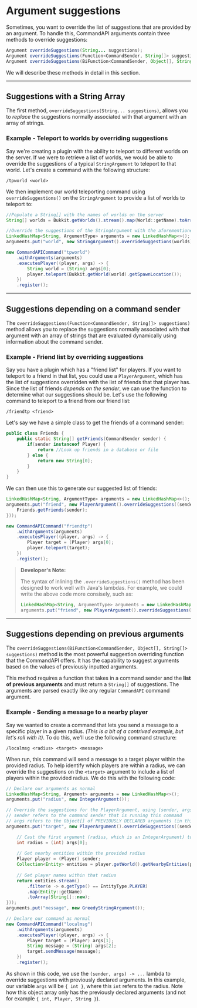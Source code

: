 # Argument suggestions

Sometimes, you want to override the list of suggestions that are provided by an argument. To handle this, CommandAPI arguments contain three methods to override suggestions:

```java
Argument overrideSuggestions(String... suggestions);
Argument overrideSuggestions(Function<CommandSender, String[]> suggestions);
Argument overrideSuggestions(BiFunction<CommandSender, Object[], String[]> suggestions);
```

We will describe these methods in detail in this section.

-----

## Suggestions with a String Array

The first method, `overrideSuggestions(String... suggestions)`, allows you to *replace* the suggestions normally associated with that argument with an array of strings.

<div class="example">


### Example - Teleport to worlds by overriding suggestions

Say we're creating a plugin with the ability to teleport to different worlds on the server. If we were to retrieve a list of worlds, we would be able to override the suggestions of a typical `StringArgument` to teleport to that world. Let's create a command with the following structure:

```
/tpworld <world>
```

We then implement our world teleporting command using `overrideSuggestions()` on the `StringArgument` to provide a list of worlds to teleport to:

```java
//Populate a String[] with the names of worlds on the server
String[] worlds = Bukkit.getWorlds().stream().map(World::getName).toArray(String[]::new);

//Override the suggestions of the StringArgument with the aforementioned String[]
LinkedHashMap<String, ArgumentType> arguments = new LinkedHashMap<>();
arguments.put("world", new StringArgument().overrideSuggestions(worlds));

new CommandAPICommand("tpworld")
    .withArguments(arguments)
    .executesPlayer((player, args) -> {
       	String world = (String) args[0];
		player.teleport(Bukkit.getWorld(world).getSpawnLocation());
    })
    .register();
```

</div>

-----

## Suggestions depending on a command sender

The `overrideSuggestions(Function<CommandSender, String[]> suggestions)` method allows you to replace the suggestions normally associated with that argument with an array of strings that are evaluated dynamically using information about the command sender.

<div class="example">


### Example - Friend list by overriding suggestions

Say you have a plugin which has a "friend list" for players. If you want to teleport to a friend in that list, you could use a `PlayerArgument`, which has the list of suggestions overridden with the list of friends that that player has. Since the list of friends *depends on the sender*, we can use the function to determine what our suggestions should be. Let's use the following command to teleport to a friend from our friend list:

```
/friendtp <friend>
```

Let's say we have a simple class to get the friends of a command sender:

```java
public class Friends {
    public static String[] getFriends(CommandSender sender) {
        if(sender instanceof Player) {
            return //Look up friends in a database or file
        } else {
            return new String[0];
        }
    }
}
```

We can then use this to generate our suggested list of friends:

```java
LinkedHashMap<String, ArgumentType> arguments = new LinkedHashMap<>();
arguments.put("friend", new PlayerArgument().overrideSuggestions((sender) -> {
    Friends.getFriends(sender);
}));

new CommandAPICommand("friendtp")
    .withArguments(arguments)
    .executesPlayer((player, args) -> {
       	Player target = (Player) args[0];
		player.teleport(target);
    })
    .register();
```

> **Developer's Note:**
>
> The syntax of inlining the `.overrideSuggestions()` method has been designed to work well with Java's lambdas. For example, we could write the above code more consisely, such as:
>
> ```java
> LinkedHashMap<String, ArgumentType> arguments = new LinkedHashMap<>();
> arguments.put("friend", new PlayerArgument().overrideSuggestions(Friends::getFriends));
> ```
>
> 

</div>

-----

## Suggestions depending on previous arguments

The `overrideSuggestions(BiFunction<CommandSender, Object[], String[]> suggestions)` method is the most powerful suggestion overriding function that the CommandAPI offers. It has the capability to suggest arguments based on the values of previously inputted arguments.

This method requires a function that takes in a command sender and the **list of previous arguments** and must return a `String[]` of suggestions. The arguments are parsed exactly like any regular `CommandAPI` command argument.


<div class="example">

### Example - Sending a message to a nearby player

Say we wanted to create a command that lets you send a message to a specific player in a given radius. _(This is a bit of a contrived example, but let's roll with it)_. To do this, we'll use the following command structure:

```
/localmsg <radius> <target> <message>
```

When run, this command will send a message to a target player within the provided radius. To help identify which players are within a radius, we can override the suggestions on the `<target>` argument to include a list of players within the provided radius. We do this with the following code:

```java
// Declare our arguments as normal
LinkedHashMap<String, Argument> arguments = new LinkedHashMap<>();
arguments.put("radius", new IntegerArgument());

// Override the suggestions for the PlayerArgument, using (sender, args) as the parameters
// sender refers to the command sender that is running this command
// args refers to the Object[] of PREVIOUSLY DECLARED arguments (in this case, the IntegerArgument radius)
arguments.put("target", new PlayerArgument().overrideSuggestions((sender, args) -> {

    // Cast the first argument (radius, which is an IntegerArgument) to get its value
	int radius = (int) args[0];
	
    // Get nearby entities within the provided radius
	Player player = (Player) sender;
	Collection<Entity> entities = player.getWorld().getNearbyEntities(player.getLocation(), radius, radius, radius);
	
    // Get player names within that radius
	return entities.stream()
		.filter(e -> e.getType() == EntityType.PLAYER)
		.map(Entity::getName)
		.toArray(String[]::new);
}));
arguments.put("message", new GreedyStringArgument());

// Declare our command as normal
new CommandAPICommand("localmsg")
	.withArguments(arguments)
	.executesPlayer((player, args) -> {
		Player target = (Player) args[1];
		String message = (String) args[2];
		target.sendMessage(message);
	})
	.register();
```

As shown in this code, we use the `(sender, args) -> ...` lambda to override suggestions with previously declared arguments. In this example, our variable `args` will be `{ int }`, where this `int` refers to the radius. Note how this object array only has the previously declared arguments (and not for example `{ int, Player, String }`).

</div>

